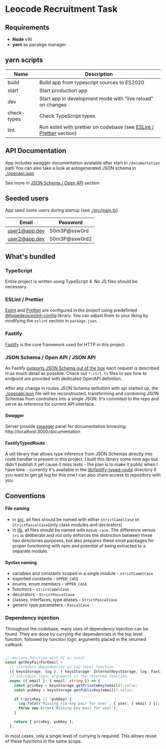 # Leocode Recruitment Task

## Requirements
- **Node** v16
- **yarn** as pacakge manager

## yarn scripts
| Name | Description |
| --- | --- |
| build | Build app from typescript sources to ES2020 |
| start | Start production app |
| dev | Start app in development mode with "live reload" on changes |
| check-types | Check TypeScript types |
| lint |  Run eslint with prettier on codebase (see [ESLint / Prettier](#eslint--prettier) section) |

## API Documentation
App includes swagger documentation avialable after start in `/documentation` path
You can also take a look at autogenerated JSON schema  in [./openapi.json](./openapi.json)

See more in [JSON Schema / Open API](#json-schema--open-api) section

## Seeded users
App seed some users during startup (see [./src/main.ts](./src/main.ts)).

| Email | Password |
| --- | --- |
| user1@app.dev | S0m3P@ssw0rd |
| user2@app.dev | S0m3P@ssw0rd2 |

## What's bundled

### TypeScript

Entire project is written using TypeScript 4. No JS files should be necessary.

### ESLint / Prettier

[Eslint](https://eslint.org) and [Prettier](https://prettier.io) are configured in the project using predefinied [@hypedevs/eslint-config](https://github.com/hypedevs/eslint-config) library. You can adjust them to your liking by modifying the `eslint` section in `package.json`.

### Fastify

[Fastify](https://fastify.io) is the core framework used for HTTP in this project.

### JSON Schema / Open API / JSON API

As Fastify [supports JSON Schema out of the box](https://www.fastify.io/docs/v2.2.x/Validation-and-Serialization/) each request is described in as much detail as possible. Check out `*.ctrl.ts` files to see how to endpoint are provided with dedicated OpenAPI definition.

After any change in routes JSON Schema definition with api started up, the [./openapi.json](./openapi.json) file will be reconstructed, transforming and combining JSON Schemas from controllers into a single JSON. It's commited to the repo and serve as reference for current API interface.

#### Swagger
Server provide [swagger](https://swagger.io/) panel for documentation browsing: http://localhost:3000/documentation

#### FastifyTypedRoute
A util library that allows type inference from JSON Schemas directly into route handler is present in this project. I built this library some time ago but didn't publish it yet cause it miss tests - the plan is to make it public when I have time - currently it's available in the [lib/fastify-typed-route](./lib/fastifty-typed-route) directory if you want to get git log for this one I can also share access to repository with you.

## Conventions

#### File naming
- in [src](./src/), all files should be named with either `strictCamelCase` or `StrictPascalCase`(only class modules and decorators)
- in [lib](./lib/), all files should be named with `kebab-case`. The difference versus `src` is deliberate and not only enforces the distinction between these two directories purposes, but also prepares these small packages for proper functioning with npm and potential of being extracted to a separate module.

#### Syntax naming
- variables and constants scoped in a single module - `strictCamelCase`
- exported constants - `UPPER_CASE`
- enums, enum members - `UPPER_CASE`
- functions - `strictCamelCase`
- decorators - `StrictPascalCase`
- classes, interfaces, type aliases - `StrictPascalCase`
- generic type parameters - `PascalCase`

### Dependency injection

Throughout the codebase, many uses of dependency injection can be found. They are done by currying the dependencies in the top level function,
followed by function logic arguments placed in the returned callback.

```ts

// declare function with DI as const
const getKeyPairForEmail =
  // introduce dependencies in top level function
  ({ keysStorage, log }: { keysStorage: InternalKeysStorage, log: FastifyLoggerInstance }) =>
  // introduce logic arguments in the returned function
  async ({ email }: { email: string }) => {
    const privKey = keysStorage.getPrivateKey(email)?.value;
    const pubKey = keysStorage.getPublicKey(email)?.value;

    if (!privKey || !pubKey) {
      log.fatal('Missing rsa key pair for user', { user: { email } });
      throw new Error('Missing key pair for user');
    }

    return { privKey, pubKey };
  };
```

In most cases, only a single level of currying is required. This allows reuse of these functions in the same scope.